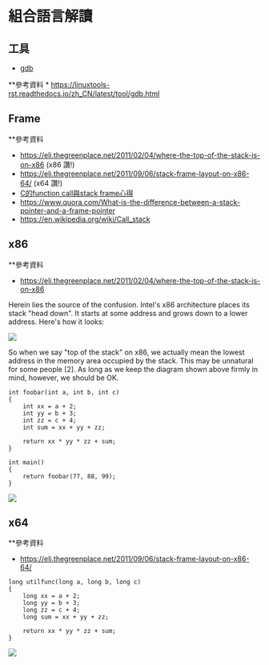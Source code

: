 # 組合語言解讀

## 工具

* [gdb](gdb.md)

**參考資料
    * https://linuxtools-rst.readthedocs.io/zh_CN/latest/tool/gdb.html

## Frame 
**參考資料

* https://eli.thegreenplace.net/2011/02/04/where-the-top-of-the-stack-is-on-x86 (x86 讚!)
* https://eli.thegreenplace.net/2011/09/06/stack-frame-layout-on-x86-64/ (x64 讚!)
* [C的function call與stack frame心得](http://lazyflai.blogspot.com/2008/07/cfunction-callstack-frame.html)
* https://www.quora.com/What-is-the-difference-between-a-stack-pointer-and-a-frame-pointer
* https://en.wikipedia.org/wiki/Call_stack

## x86
**參考資料

* https://eli.thegreenplace.net/2011/02/04/where-the-top-of-the-stack-is-on-x86


Herein lies the source of the confusion. Intel's x86 architecture places its stack "head down". It starts at some address and grows down to a lower address. Here's how it looks:

![](https://eli.thegreenplace.net/images/2011/02/stack1.png)

So when we say "top of the stack" on x86, we actually mean the lowest address in the memory area occupied by the stack. This may be unnatural for some people [2]. As long as we keep the diagram shown above firmly in mind, however, we should be OK.

```
int foobar(int a, int b, int c)
{
    int xx = a + 2;
    int yy = b + 3;
    int zz = c + 4;
    int sum = xx + yy + zz;

    return xx * yy * zz + sum;
}

int main()
{
    return foobar(77, 88, 99);
}
```

![](https://eli.thegreenplace.net/images/2011/02/stackframe1.png)



## x64
**參考資料
* https://eli.thegreenplace.net/2011/09/06/stack-frame-layout-on-x86-64/ 

```
long utilfunc(long a, long b, long c)
{
    long xx = a + 2;
    long yy = b + 3;
    long zz = c + 4;
    long sum = xx + yy + zz;

    return xx * yy * zz + sum;
}
```

![](https://eli.thegreenplace.net/images/2011/08/x64_frame_leaf.png)
